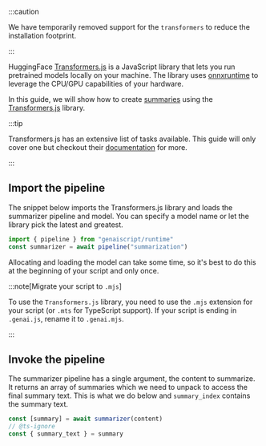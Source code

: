 :::caution

We have temporarily removed support for the `transformers` to reduce the installation footprint.

:::

HuggingFace [Transformers.js](https://huggingface.co/docs/transformers.js/index) is a JavaScript library
that lets you run pretrained models locally on your machine. The library uses [onnxruntime](https://onnxruntime.ai/)
to leverage the CPU/GPU capabilities of your hardware.

In this guide, we will show how to create [summaries](https://huggingface.co/tasks/summarization) using the [Transformers.js](https://huggingface.co/docs/transformers.js/api/pipelines#module_pipelines.SummarizationPipeline) library.

:::tip

Transformers.js has an extensive list of tasks available. This guide will only cover one but checkout their [documentation](https://huggingface.co/docs/transformers.js/pipelines#tasks)
for more.

:::

## Import the pipeline

The snippet below imports the Transformers.js library and loads the summarizer pipeline and model.
You can specify a model name or let the library pick the latest and greatest.

```js
import { pipeline } from "genaiscript/runtime"
const summarizer = await pipeline("summarization")
```

Allocating and loading the model can take some time,
so it's best to do this at the beginning of your script
and only once.

:::note[Migrate your script to `.mjs`]

To use the `Transformers.js` library, you need to use the `.mjs` extension for your script (or `.mts` for TypeScript support).
If your script is ending in `.genai.js`, rename it to `.genai.mjs`.

:::

## Invoke the pipeline

The summarizer pipeline has a single argument, the content to summarize. It returns an array of summaries
which we need to unpack to access the final summary text. This is what we do below and `summary_index` contains the summary text.

```js
const [summary] = await summarizer(content)
// @ts-ignore
const { summary_text } = summary
```